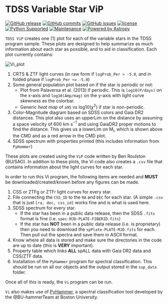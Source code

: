 # TDSS Variable Star ViP

[![GitHub release](https://img.shields.io/github/release/broulston/TDSS-Variable-Star-ViP.svg)](https://github.com/broulston/TDSS-Variable-Star-ViP/releases/latest)
[![GitHub commits](https://img.shields.io/github/commits-since/broulston/TDSS-Variable-Star-ViP/v1.0.0.svg)](https://github.com/broulston/TDSS-Variable-Star-ViP/commits/master)
[![GitHub issues](https://img.shields.io/github/issues/broulston/TDSS-Variable-Star-ViP.svg)](https://github.com/broulston/TDSS-Variable-Star-ViP/issues)
[![license](https://img.shields.io/github/license/broulston/TDSS-Variable-Star-ViP.svg)](https://github.com/broulston/TDSS-Variable-Star-ViP/blob/master/license.txt)
[![Python Supported](https://img.shields.io/badge/Python%20Supported-3-brightgreen.svg)](conda)
[![Maintenance](https://img.shields.io/maintenance/yes/2022.svg)]()
[![Powered by Astropy](https://img.shields.io/badge/powered%20by-AstroPy-orange.svg?style=flat)](http://www.astropy.org)

`TDSS ViP` creates one (1) plot for each of the variable stars in the TDSS program sample. These plots are designed to help summarize as much information about each star as possible, and to aid in classification. Each plot currently contains: 

![Vi_plot](./001.31303+01.92685_Vi.png?raw=true)

1. CRTS & ZTF light curves (in raw form if `logProb_Per > -5.0`, and in folded phase if `logProb_Per <= -5.0`)
2. Some general population plot based on if the star is periodic or not:
    * Plot from Palaversa et al. (2013) if periodic. This is `log10(P/days)` on the x-axis and `log10(Amp/mag)` on the y-axis with light curve skewness as the colorbar.
    * Generic _heat map_ of `a95` vs log10($\chi^2$) if star is non-periodic.
3. Color-Magnitude diagram based on SDSS colors and Gaia DR2 distances. This plot also uses an upperLim on the distance by assuming a space velocity of 600 km s$^{-1}$ and using GaiaDR2 proper motions to find the distance. This gives us a lowerLim on M$_{i}$, which is shown above the CMD and as a red arrow in the CMD plot.
4. SDSS spectrum with properties printed (this includes information from `PyHammer`)

These plots are created using the `ViP` code written by Ben Roulston (BU/SAO). In addition to these plots, the Vi code also creates a `.csv` file that contains information about the light curves for each star.

In order to run this Vi program, the following items are needed and **MUST** be downloaded/created/known before any figures can be made.

1. CSS or ZTFg or ZTFr light curves for every star.
2. File connecting the `CSS_ID` to the `RA` and `DEC` for each star. (A simple `.csv` that is just `[ra, dec, css_id]` works fine and is what is used here.
3. SDSS spectrum for every star.
    * If the star has been in a public data release, then the SDSS `.fits` format is fine (i.e. `spec-MJD-PLATE-FIBERID.fits`)
    * If the star has **NOT** been in a public data release (i.e. is proprietary) then you need to download the `spPlate-PLATE-MJD.fits` for each. Then pull out the spectra and save them in ASCII format.
4. Know where all data is stored and make sure the directories in the code are up to date (this is **VERY** important).
5. Property table which links **ALL** spALL data with Gaia DR2 data and CSS/ZTF data.
6. Installation of the `PyHammer` program for spectral classification. This should be run on all our objects and the output stored in the `sup_data` folder.

Once all of this is ready, the `Vi` program can be run. 

`Vi` also makes use of [PyHammer](https://github.com/BU-hammerTeam/PyHammer), a spectral classification tool developed by the @BU-hammerTeam at Boston University.

